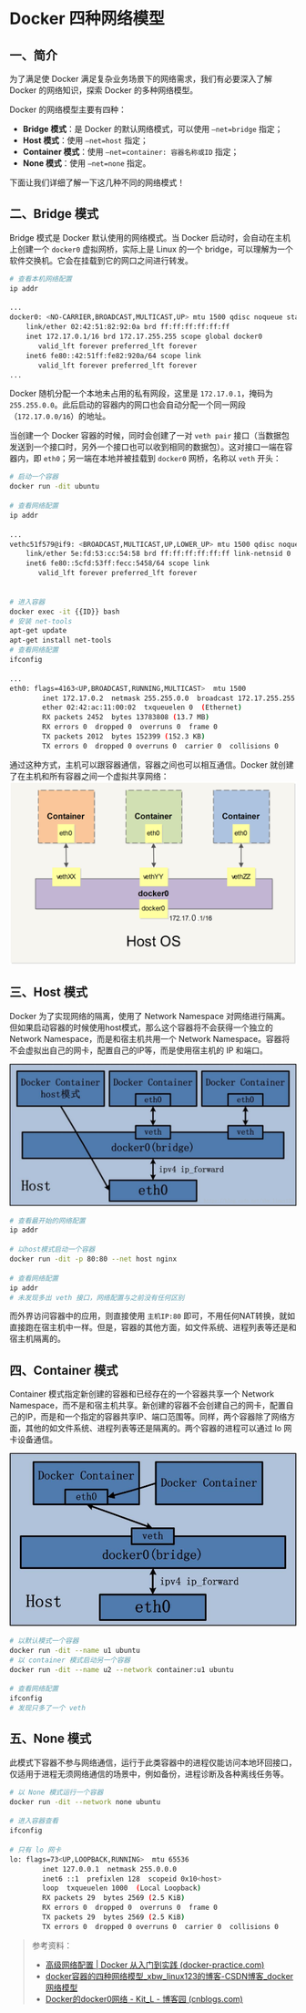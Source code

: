 # Docker 四种网络模型

## 一、简介

为了满足使 Docker 满足复杂业务场景下的网络需求，我们有必要深入了解 Docker 的网络知识，探索 Docker 的多种网络模型。

Docker 的网络模型主要有四种：

- **Bridge 模式**：是 Docker 的默认网络模式，可以使用 `–net=bridge` 指定；
- **Host 模式**：使用 `–net=host` 指定；
- **Container 模式**：使用 `–net=container: 容器名称或ID` 指定；
- **None 模式**：使用 `–net=none` 指定。

下面让我们详细了解一下这几种不同的网络模式！

## 二、Bridge 模式

Bridge 模式是 Docker 默认使用的网络模式。当 Docker 启动时，会自动在主机上创建一个 `docker0` 虚拟网桥，实际上是 Linux 的一个 bridge，可以理解为一个软件交换机。它会在挂载到它的网口之间进行转发。

```bash
# 查看本机网络配置
ip addr 

...
docker0: <NO-CARRIER,BROADCAST,MULTICAST,UP> mtu 1500 qdisc noqueue state DOWN group default
    link/ether 02:42:51:82:92:0a brd ff:ff:ff:ff:ff:ff
    inet 172.17.0.1/16 brd 172.17.255.255 scope global docker0
       valid_lft forever preferred_lft forever
    inet6 fe80::42:51ff:fe82:920a/64 scope link
       valid_lft forever preferred_lft forever
...
```

Docker 随机分配一个本地未占用的私有网段，这里是 `172.17.0.1`，掩码为 `255.255.0.0`。此后启动的容器内的网口也会自动分配一个同一网段（`172.17.0.0/16`）的地址。

当创建一个 Docker 容器的时候，同时会创建了一对 `veth pair` 接口（当数据包发送到一个接口时，另外一个接口也可以收到相同的数据包）。这对接口一端在容器内，即 `eth0`；另一端在本地并被挂载到 `docker0` 网桥，名称以 `veth` 开头：

```bash
# 启动一个容器
docker run -dit ubuntu

# 查看网络配置
ip addr

...
vethc51f579@if9: <BROADCAST,MULTICAST,UP,LOWER_UP> mtu 1500 qdisc noqueue master docker0 state UP group default
    link/ether 5e:fd:53:cc:54:58 brd ff:ff:ff:ff:ff:ff link-netnsid 0
    inet6 fe80::5cfd:53ff:fecc:5458/64 scope link
       valid_lft forever preferred_lft forever
       

# 进入容器
docker exec -it {{ID}} bash
# 安装 net-tools
apt-get update
apt-get install net-tools
# 查看网络配置
ifconfig

...
eth0: flags=4163<UP,BROADCAST,RUNNING,MULTICAST>  mtu 1500
        inet 172.17.0.2  netmask 255.255.0.0  broadcast 172.17.255.255
        ether 02:42:ac:11:00:02  txqueuelen 0  (Ethernet)
        RX packets 2452  bytes 13783808 (13.7 MB)
        RX errors 0  dropped 0  overruns 0  frame 0
        TX packets 2012  bytes 152399 (152.3 KB)
        TX errors 0  dropped 0 overruns 0  carrier 0  collisions 0
```

通过这种方式，主机可以跟容器通信，容器之间也可以相互通信。Docker 就创建了在主机和所有容器之间一个虚拟共享网络：![image.png](https://raw.githubusercontent.com/wlynxg/pic/main/2025/06/01/20250601-143410.png)

## 三、Host 模式

Docker 为了实现网络的隔离，使用了 Network Namespace 对网络进行隔离。但如果启动容器的时候使用host模式，那么这个容器将不会获得一个独立的 Network Namespace，而是和宿主机共用一个 Network Namespace。容器将不会虚拟出自己的网卡，配置自己的IP等，而是使用宿主机的 IP 和端口。

![image.png](https://raw.githubusercontent.com/wlynxg/pic/main/2025/06/01/20250601-143433.png)

```bash
# 查看最开始的网络配置
ip addr

# 以host模式启动一个容器
docker run -dit -p 80:80 --net host nginx

# 查看网络配置
ip addr
# 未发现多出 veth 接口，网络配置与之前没有任何区别
```

而外界访问容器中的应用，则直接使用 `主机IP:80` 即可，不用任何NAT转换，就如直接跑在宿主机中一样。但是，容器的其他方面，如文件系统、进程列表等还是和宿主机隔离的。

## 四、Container 模式

Container 模式指定新创建的容器和已经存在的一个容器共享一个 Network Namespace，而不是和宿主机共享。新创建的容器不会创建自己的网卡，配置自己的IP，而是和一个指定的容器共享IP、端口范围等。同样，两个容器除了网络方面，其他的如文件系统、进程列表等还是隔离的。两个容器的进程可以通过 lo 网卡设备通信。

![image.png](https://raw.githubusercontent.com/wlynxg/pic/main/2025/06/01/20250601-143446.png)


```bash
# 以默认模式一个容器
docker run -dit --name u1 ubuntu
# 以 container 模式启动另一个容器
docker run -dit --name u2 --network container:u1 ubuntu

# 查看网络配置
ifconfig
# 发现只多了一个 veth
```

## 五、None 模式

此模式下容器不参与网络通信，运行于此类容器中的进程仅能访问本地环回接口，仅适用于进程无须网络通信的场景中，例如备份，进程诊断及各种离线任务等。

```bash
# 以 None 模式运行一个容器
docker run -dit --network none ubuntu

# 进入容器查看
ifconfig

# 只有 lo 网卡
lo: flags=73<UP,LOOPBACK,RUNNING>  mtu 65536
        inet 127.0.0.1  netmask 255.0.0.0
        inet6 ::1  prefixlen 128  scopeid 0x10<host>
        loop  txqueuelen 1000  (Local Loopback)
        RX packets 29  bytes 2569 (2.5 KiB)
        RX errors 0  dropped 0  overruns 0  frame 0
        TX packets 29  bytes 2569 (2.5 KiB)
        TX errors 0  dropped 0 overruns 0  carrier 0  collisions 0
```

> 参考资料：
>
> - [高级网络配置 | Docker 从入门到实践 (docker-practice.com)](https://vuepress.mirror.docker-practice.com/advanced_network/)
> - [docker容器的四种网络模型_xbw_linux123的博客-CSDN博客_docker 网络模型](https://blog.csdn.net/xbw_linux123/article/details/81873490)
> - [Docker的docker0网络 - Kit_L - 博客园 (cnblogs.com)](https://www.cnblogs.com/Kit-L/p/13246782.html)

